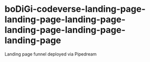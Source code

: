 # boDiGi-codeverse-landing-page-landing-page-landing-page-landing-page-landing-page-landing-page
Landing page funnel deployed via Pipedream

